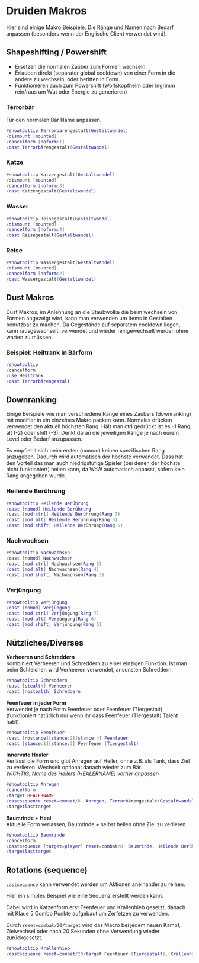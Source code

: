 # Druiden Makros

Hier sind einige Makro Beispiele. Die Ränge und Namen nach Bedarf anpassen (besonders wenn der Englische Client verwendet wird).

## Shapeshifting / Powershift
- Ersetzen die normalen Zauber zum Formen wechseln.
- Erlauben direkt (separater global cooldown) von einer Form in die andere zu wechseln, oder beritten in Form.
- Funktionieren auch zum Powershift (Wolfskopfhelm oder Ingrimm rein/raus um Wut oder Energie zu generieren)

### Terrorbär 
Für den normalen Bär Name anpassen.
```lua
#showtooltip Terrorbärengestalt(Gestaltwandel)
/dismount [mounted]
/cancelform [noform:1]
/cast Terrorbärengestalt(Gestaltwandel)
```

### Katze
```lua
#showtooltip Katzengestalt(Gestaltwandel)
/dismount [mounted]
/cancelform [noform:3]
/cast Katzengestalt(Gestaltwandel)
```

### Wasser
```lua
#showtooltip Reisegestalt(Gestaltwandel)
/dismount [mounted]
/cancelform [noform:4]
/cast Reisegestalt(Gestaltwandel)
```

### Reise
```lua
#showtooltip Wassergestalt(Gestaltwandel)
/dismount [mounted]
/cancelform [noform:2]
/cast Wassergestalt(Gestaltwandel)
```

## Dust Makros
Dust Makros, im Anlehnung an die Staubwolke die beim wechseln von Formen angezeigt wird, kann man verwenden um Items in Gestalten benutzbar zu machen.
Da Gegestände auf separatem cooldown liegen, kann rausgewechselt, verwendet und wieder reingewechselt werden ohne warten zu müssen.

### Beispiel: Heiltrank in Bärform
```lua
/showtooltip
/cancelform
/use Heiltrank
/cast Terrorbärengestalt
```


## Downranking
Einige Beispiele wie man verschiedene Ränge eines Zaubers (downranking) mit modifier in ein einzelnes Makro packen kann.
Normales drücken verwendet den aktuell höchsten Rang. Hält man ctrl gedrückt ist es -1 Rang, alt (-2) oder shift (-3).
Denkt daran die jeweiligen Ränge je nach eurem Level oder Bedarf anzupassen.

Es empfiehlt sich beim ersten (nomod) keinen spezifischen Rang anzugeben. Dadurch wird automatisch der höchste verwendet. Dass hat den Vorteil das man auch niedrigstufige Spieler (bei denen der höchste nicht funktioniert) heilen kann, da WoW automatisch anpasst, sofern kein Rang angegeben wurde.

### Heilende Berührung
```lua
#showtooltip Heilende Berührung
/cast [nomod] Heilende Berührung
/cast [mod:ctrl] Heilende Berührung(Rang 7)
/cast [mod:alt] Heilende Berührung(Rang 6)
/cast [mod:shift] Heilende Berührung(Rang 5)
```
### Nachwachsen
```lua
#showtooltip Nachwachsen
/cast [nomod] Nachwachsen
/cast [mod:ctrl] Nachwachsen(Rang 5)
/cast [mod:alt] Nachwachsen(Rang 4)
/cast [mod:shift] Nachwachsen(Rang 3)
```
### Verjüngung
```lua
#showtooltip Verjüngung
/cast [nomod] Verjüngung
/cast [mod:ctrl] Verjüngung(Rang 7)
/cast [mod:alt] Verjüngung(Rang 6)
/cast [mod:shift] Verjüngung(Rang 5)
```


## Nützliches/Diverses

**Verheeren und Schreddern**  
Kombiniert Verheeren und Schreddern zu einer einzigen Funktion. 
Ist man beim Schleichen wird Verheeren verwendet, ansonsten Schreddern. 
```lua
#showtooltip Schreddern
/cast [stealth] Verheeren
/cast [nostealth] Schreddern 
```

**Feenfeuer in jeder Form**  
Verwendet je nach Form Feenfeuer oder Feenfeuer (Tiergestalt) (funktioniert natürlich nur wenn ihr dass Feenfeuer (Tiergestalt) Talent habt). 
```lua
#showtooltip Feenfeuer
/cast [nostance][stance:2][stance:4] Feenfeuer
/cast [stance:1][stance:3] Feenfeuer (Tiergestalt)
```

**Innervate Healer**  
Verlässt die Form und gibt Anregen auf Heiler, ohne z.B. als Tank, dass Ziel zu verlieren. Wechselt optional danach wieder zum Bär.  
*WICHTIG, Name des Heilers (HEALERNAME) vorher anpassen*

```lua
#showtooltip Anregen
/cancelform
/target HEALERNAME
/castsequence reset=combat/8  Anregen, Terrorbärengestalt(Gestaltwandel), null
/targetlasttarget
```

**Baumrinde + Heal**  
Aktuelle Form verlassen, Baumrinde + selbst heilen ohne Ziel zu verlieren.
```lua
#showtooltip Baumrinde
/cancelform
/castsequence [target=player] reset=combat/8  Baumrinde, Heilende Berührung
/targetlasttarget
```

## Rotations (sequence)
`castsequence` kann verwendet werden um Aktionen aneinander zu reihen. 

Hier ein simples Beispiel wie eine Sequenz erstellt werden kann.

Dabei wird in Katzenform erst Feenfeuer und Krallenhieb gesetzt, danach mit Klaue 5 Combo Punkte aufgebaut um Zerfetzen zu verwenden. 

Durch `reset=combat/20/target` wird das Macro bei jedem neuen Kampf, Zielwechsel oder nach 20 Sekunden ohne Verwendung wieder zurückgesetzt.
```lua
#showtooltip Krallenhieb
/castsequence reset=combat/20/target Feenfeuer (Tiergestalt), Krallenhieb, Klaue, Klaue, Klaue, Krallenhieb, Zerfetzen, Klaue, Klaue, Klaue, Klaue, Krallenhieb, Zerfetzen, Klaue, Klaue, Klaue
```

